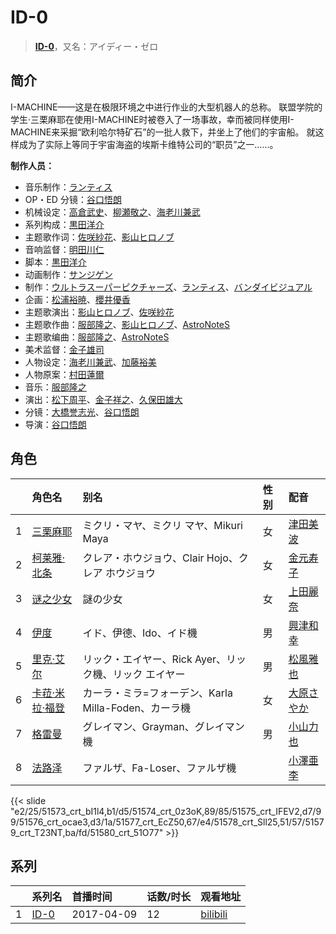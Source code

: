 # ID-0


> <u>**[ID-0](https://bgm.tv/subject/189446)**</u>，又名：アイディー・ゼロ

## 简介

I-MACHINE——这是在极限环境之中进行作业的大型机器人的总称。
联盟学院的学生·三栗麻耶在使用I-MACHINE时被卷入了一场事故，幸而被同样使用I-MACHINE来采掘“欧利哈尔特矿石”的一批人救下，并坐上了他们的宇宙船。
就这样成为了实际上等同于宇宙海盗的埃斯卡维特公司的“职员”之一……。

**制作人员：**
- 音乐制作：[ランティス](https://bgm.tv/person/57)
- OP・ED 分镜：[谷口悟朗](https://bgm.tv/person/185)
- 机械设定：[高倉武史](https://bgm.tv/person/11711)、[柳瀬敬之](https://bgm.tv/person/6087)、[海老川兼武](https://bgm.tv/person/9236)
- 系列构成：[黒田洋介](https://bgm.tv/person/163)
- 主题歌作词：[佐咲紗花](https://bgm.tv/person/6996)、[影山ヒロノブ](https://bgm.tv/person/1782)
- 音响监督：[明田川仁](https://bgm.tv/person/477)
- 脚本：[黒田洋介](https://bgm.tv/person/163)
- 动画制作：[サンジゲン](https://bgm.tv/person/7061)
- 制作：[ウルトラスーパーピクチャーズ](https://bgm.tv/person/12614)、[ランティス](https://bgm.tv/person/57)、[バンダイビジュアル](https://bgm.tv/person/56)
- 企画：[松浦裕暁](https://bgm.tv/person/399)、[櫻井優香](https://bgm.tv/person/3666)
- 主题歌演出：[影山ヒロノブ](https://bgm.tv/person/1782)、[佐咲紗花](https://bgm.tv/person/6996)
- 主题歌作曲：[服部隆之](https://bgm.tv/person/495)、[影山ヒロノブ](https://bgm.tv/person/1782)、[AstroNoteS](https://bgm.tv/person/15858)
- 主题歌编曲：[服部隆之](https://bgm.tv/person/495)、[AstroNoteS](https://bgm.tv/person/15858)
- 美术监督：[金子雄司](https://bgm.tv/person/11748)
- 人物设定：[海老川兼武](https://bgm.tv/person/9236)、[加藤裕美](https://bgm.tv/person/730)
- 人物原案：[村田蓮爾](https://bgm.tv/person/825)
- 音乐：[服部隆之](https://bgm.tv/person/495)
- 演出：[松下周平](https://bgm.tv/person/11957)、[金子祥之](https://bgm.tv/person/27240)、[久保田雄大](https://bgm.tv/person/13579)
- 分镜：[大橋誉志光](https://bgm.tv/person/382)、[谷口悟朗](https://bgm.tv/person/185)
- 导演：[谷口悟朗](https://bgm.tv/person/185)

## 角色

|     |   角色名   |   别名  | 性别 |  配音  |
|:--- |:------  |:----      |:---  |:--   |
| 1 | [三栗麻耶](https://bgm.tv/character/51573) | ミクリ・マヤ、ミクリ マヤ、Mikuri Maya | 女 | [津田美波](https://bgm.tv/person/5736) |
| 2 | [柯莱雅·北条](https://bgm.tv/character/51574) | クレア・ホウジョウ、Clair Hojo、クレア ホウジョウ | 女 | [金元寿子](https://bgm.tv/person/5941) |
| 3 | [谜之少女](https://bgm.tv/character/51575) | 謎の少女 | 女 | [上田麗奈](https://bgm.tv/person/13164) |
| 4 | [伊度](https://bgm.tv/character/51576) | イド、伊德、Ido、イド機 | 男 | [興津和幸](https://bgm.tv/person/5007) |
| 5 | [里克·艾尔](https://bgm.tv/character/51577) | リック・エイヤー、Rick Ayer、リック機、リック エイヤー | 男 | [松風雅也](https://bgm.tv/person/4758) |
| 6 | [卡菈·米拉·福登](https://bgm.tv/character/51578) | カーラ・ミラ=フォーデン、Karla Milla-Foden、カーラ機 | 女 | [大原さやか](https://bgm.tv/person/3890) |
| 7 | [格雷曼](https://bgm.tv/character/51579) | グレイマン、Grayman、グレイマン機 | 男 | [小山力也](https://bgm.tv/person/4130) |
| 8 | [法路泽](https://bgm.tv/character/51580) | ファルザ、Fa-Loser、ファルザ機 |  | [小澤亜李](https://bgm.tv/person/15287) |

{{< slide "e2/25/51573_crt_bI1l4,b1/d5/51574_crt_0z3oK,89/85/51575_crt_IFEV2,d7/99/51576_crt_ocae3,d3/1a/51577_crt_EcZ50,67/e4/51578_crt_Sll25,51/57/51579_crt_T23NT,ba/fd/51580_crt_51O77" >}}

## 系列

|     |   系列名   |   首播时间  | 话数/时长  | 观看地址 |
|:---  |:------    |:----      |:---       |:---  |
| 1 |[ID-0](https://bgm.tv/subject/189446)| 2017-04-09 | 12 | [bilibili](https://www.bilibili.com/bangumi/play/ep103432)  |



